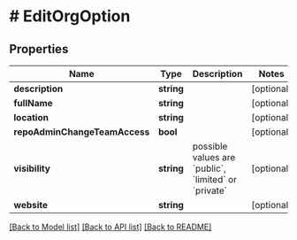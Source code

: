 # # EditOrgOption

## Properties

Name | Type | Description | Notes
------------ | ------------- | ------------- | -------------
**description** | **string** |  | [optional]
**fullName** | **string** |  | [optional]
**location** | **string** |  | [optional]
**repoAdminChangeTeamAccess** | **bool** |  | [optional]
**visibility** | **string** | possible values are &#x60;public&#x60;, &#x60;limited&#x60; or &#x60;private&#x60; | [optional]
**website** | **string** |  | [optional]

[[Back to Model list]](../../README.md#models) [[Back to API list]](../../README.md#endpoints) [[Back to README]](../../README.md)
